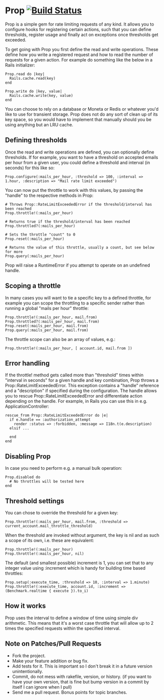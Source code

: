 
# Prop [![Build Status](https://secure.travis-ci.org/morten/prop.png)](http://travis-ci.org/morten/prop)

Prop is a simple gem for rate limiting requests of any kind. It allows you to configure hooks for registering certain actions, such that you can define thresholds, register usage and finally act on exceptions once thresholds get exceeded.

To get going with Prop you first define the read and write operations. These define how you write a registered request and how to read the number of requests for a given action. For example do something like the below in a Rails initializer:

    Prop.read do |key|
      Rails.cache.read(key)
    end

    Prop.write do |key, value|
      Rails.cache.write(key, value)
    end

You can choose to rely on a database or Moneta or Redis or whatever you'd like to use for transient storage. Prop does not do any sort of clean up of its key space, so you would have to implement that manually should you be using anything but an LRU cache.

## Defining thresholds

Once the read and write operations are defined, you can optionally define thresholds. If for example, you want to have a threshold on accepted emails per hour from a given user, you could define a threshold and interval (in seconds) for this like so:

    Prop.configure(:mails_per_hour, :threshold => 100, :interval => 1.hour, :description => "Mail rate limit exceeded")

You can now put the throttle to work with this values, by passing the "handle" to the respective methods in Prop:

    # Throws Prop::RateLimitExceededError if the threshold/interval has been reached
    Prop.throttle!(:mails_per_hour)

    # Returns true if the threshold/interval has been reached
    Prop.throttled?(:mails_per_hour)

    # Sets the throttle "count" to 0
    Prop.reset(:mails_per_hour)

    # Returns the value of this throttle, usually a count, but see below for more
    Prop.query(:mails_per_hour)

Prop will raise a RuntimeError if you attempt to operate on an undefined handle.

## Scoping a throttle

In many cases you will want to tie a specific key to a defined throttle, for example you can scope the throttling to a specific sender rather than running a global "mails per hour" throttle:

    Prop.throttle!(:mails_per_hour, mail.from)
    Prop.throttled?(:mails_per_hour, mail.from)
    Prop.reset(:mails_per_hour, mail.from)
    Prop.query(:mails_per_hour, mail.from)

The throttle scope can also be an array of values, e.g.:

    Prop.throttle!(:mails_per_hour, [ account.id, mail.from ])

## Error handling

If the throttle! method gets called more than "threshold" times within "interval in seconds" for a given handle and key combination, Prop throws a Prop::RateLimitExceededError. This exception contains a "handle" reference and a "description" if specified during the configuration. The handle allows you to rescue Prop::RateLimitExceededError and differentiate action depending on the handle. For example, in Rails you can use this in e.g. ApplicationController:

    rescue_from Prop::RateLimitExceededError do |e|
      if e.handle == :authorization_attempt
        render :status => :forbidden, :message => I18n.t(e.description)
      elsif ...
    
      end
    end

## Disabling Prop

In case you need to perform e.g. a manual bulk operation:

    Prop.disabled do
      # No throttles will be tested here
    end

## Threshold settings

You can chose to override the threshold for a given key:

    Prop.throttle!(:mails_per_hour, mail.from, :threshold => current_account.mail_throttle_threshold)

When the threshold are invoked without argument, the key is nil and as such a scope of its own, i.e. these are equivalent:

    Prop.throttle!(:mails_per_hour)
    Prop.throttle!(:mails_per_hour, nil)

The default (and smallest possible) increment is 1, you can set that to any integer value using :increment which is handy for building time based throttles:

    Prop.setup(:execute_time, :threshold => 10, :interval => 1.minute)
    Prop.throttle!(:execute_time, account.id, :increment => (Benchmark.realtime { execute }).to_i)

## How it works

Prop uses the interval to define a window of time using simple div arithmetic. This means that it's a worst case throttle that will allow up to 2 times the specified requests within the specified interval.

## Note on Patches/Pull Requests

* Fork the project.
* Make your feature addition or bug fix.
* Add tests for it. This is important so I don't break it in a
  future version unintentionally.
* Commit, do not mess with rakefile, version, or history.
  (if you want to have your own version, that is fine but bump version in a commit by itself I can ignore when I pull)
* Send me a pull request. Bonus points for topic branches.

